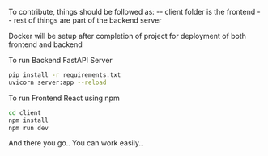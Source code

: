 To contribute, things should be followed as:
-- client folder is the frontend
-- rest of things are part of the backend server

Docker will be setup after completion of project for deployment of both frontend and backend

To run Backend FastAPI Server
```bash
pip install -r requirements.txt
uvicorn server:app --reload
```

To run Frontend React using npm
```bash
cd client
npm install
npm run dev
```
And there you go.. You can work easily..
